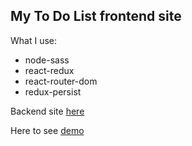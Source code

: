 ## My To Do List frontend site

What I use:

- node-sass
- react-redux
- react-router-dom
- redux-persist

Backend site [here](https://github.com/sh32321/todo-backend)

Here to see [demo](dazzling-colden-ec2175.netlify.app)
